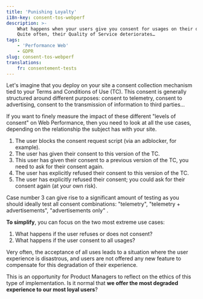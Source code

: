 ```yaml
---
title: 'Punishing Loyalty'
i18n-key: consent-tos-webperf
description: >-
    What happens when your users give you consent for usages on their data?
    Quite often, their Quality of Service deteriorates…
tags:
    - 'Performance Web'
    - GDPR
slug: consent-tos-webperf
translations:
    fr: consentement-tests
---
```


Let's imagine that you deploy on your site a consent collection mechanism tied
to your Terms and Conditions of Use (TC). This consent is generally structured
around different purposes: consent to telemetry, consent to advertising, consent
to the transmission of information to third parties...

If you want to finely measure the impact of these different "levels of consent"
on Web Performance, then you need to look at all the use cases, depending on the
relationship the subject has with your site.

1. The user blocks the consent request script (via an adblocker, for example).
2. The user has given their consent to this version of the TC.
3. This user has given their consent to a previous version of the TC, you need
   to ask for their consent again.
4. The user has explicitly refused their consent to this version of the TC.
5. The user has explicitly refused their consent; you could ask for their
   consent again (at your own risk).

Case number 3 can give rise to a significant amount of testing as you should
ideally test all consent combinations: "telemetry", "telemetry +
advertisements", "advertisements only" .

**To simplify**, you can focus on the two most extreme use cases:

1. What happens if the user refuses or does not consent?
2. What happens if the user consent to all usages?

Very often, the acceptance of all uses leads to a situation where the user
experience is disastrous, and users are not offered any new feature to
compensate for this degradation of their experience.

This is an opportunity for Product Managers to reflect on the ethics of this
type of implementation. Is it normal that **we offer the most degraded
experience to our most loyal users**?
